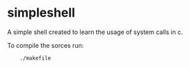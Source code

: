 # simpleshell

A simple shell created to learn the usage of system calls in c.

To compile the sorces run:
```
    ./makefile
```
